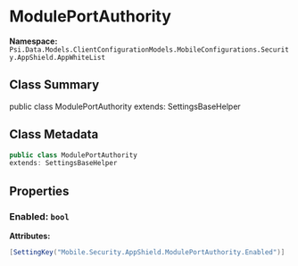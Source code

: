 # ModulePortAuthority

**Namespace:** `Psi.Data.Models.ClientConfigurationModels.MobileConfigurations.Security.AppShield.AppWhiteList`

## Class Summary

public class ModulePortAuthority
extends: SettingsBaseHelper

## Class Metadata

```typescript
public class ModulePortAuthority
extends: SettingsBaseHelper
```

## Properties

### Enabled: `bool`

**Attributes:**
```csharp
[SettingKey("Mobile.Security.AppShield.ModulePortAuthority.Enabled")]
```
